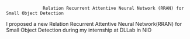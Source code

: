                   Relation Recurrent Attentive Neural Network (RRAN) for Small Object Detection 
I proposed a new Relation Recurrent Attentive Neural Network(RRAN) for Small Object Detection during my internship at DLLab in NIO
